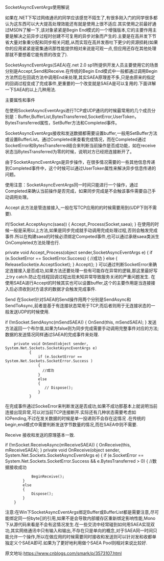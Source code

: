 SocketAsyncEventArgs使用解说

如果在.NET下写过网络通讯的同学应该感觉不陌生了,有很多刚入门的同学很多都认为这东西可以大大提高处理效能还有就是使用上很不适应.其实使用之前最好通过MSDN了解一下,该对象紧紧是Begin End模式的一个增强版本,它的主要作用主要是解决之前异步过程时创建不可复用的异步对象而产生的.主要是在高并发下节省大量对象重分配和同步相关问题,从而实现在高并发吞吐下更少的资源损耗(如果你的应用紧紧是密集通讯那性能提供相对来说是可观一点,但应用还存在其他处理那就不要想着它能有质的改变了).

SocketAsyncEventArgs(SAEA)在.net 2.0 sp1所提供开发人员主要使用它的场景分别是Accept,Send和Receive.在传统的Begin End模式中一般都通过调用Begin方法然后在回调方法中调用End来处理,其实SAEA原理差不多,只是由原来的指定的回调过程变成了完成事件,更重要的一个改变就是SAEA是可以复用的.下面详解一下SAEA的以上几种用法.

主要属性和事件

在使用SocketAsyncEventArgs进行TCP或UDP通讯的时候最常用的几个成员分别是：Buffer,BufferList,BytesTransferred,SocketError,UserToken，BytesTransferred属性，SetBuffer方法和Completed事件。

SocketAsyncEventArgs接收和发送数据都需要设置buffer,一般用SetBuffer方法或设置BufferList。通过Completed来查看完成情况，而在Completed通过SocketError和BytesTransferred结合来判断当前操作是否成功能，如在receive状态当BytesTransferred为零的时候，说明对方已经把连接断开了。

由于SocketAsyncEventArgs是异步操作，在很多情况需要的一些其他信息传递到Completed事件中，这个时候可以通过UserToken属性来解决异步信息传递的问题。

使用注意：SocketAsyncEventArgs同一时间只能进行一个操作，通过Completed来确认当前操作是否完成，如果同步完成是不会触该事件需要自己手动调用处理。

Accept
此方法是管连接接入,一般在写TCP应用的的时候需要用到(UDP下则不需要).

if(!Socket.AcceptAsync(saea))
{
    Accept_Process(Socket,saea);
}
在使用的时候一般是采用以上方法,如果是同步完成就手动调用完成处理过程,否则会触发完成事件.所以在构建saea的时候必须绑定Competed事件,也可以通过承继saea类派生OnCompleted方法处理也行.

private void Accept_Process(object sender,SocketAsyncEventArgs e)
{
       if (e.SocketError == SocketError.Success)
       {
            //成功
       }
       else
       {
            ReleaseSocket(e.AcceptSocket);
       }
       Accept();
}
可以通过判断SocketError来确定连接接入是否成功,如果方法还要处理一些有可能存在异常的逻辑,那这里最好写上try catch.防止在线程回调过程出现未知异常导致服务关闭的严重问题发生. 在使用SAEA进行Accept的时候其实也可以设置buffer,这个的主要作用是当连接接入后必须收到对方请求的数据才会触发完成事件.

Send
在Socket针对SAEA的Send操作用两个分别是SendAsync和SendToAsync,前者是基于有连接状态常用于TCP,而后者则用于无连接状态的一般发送UDP的时候使用.

if (!mSocket.SendAsync(mSendSAEA))
        {
            OnSend(this, mSendSAEA);
        }
发送方法返回一个布尔值,如果为false则为同步完成需要手动调用完整事件对应的方法;数据的发送情况同样通过SAEA的完成事件来处理.

        private void OnSend(object sender, System.Net.Sockets.SocketAsyncEventArgs e)
               {
                   if (e.SocketError == System.Net.Sockets.SocketError.Success )
                   {
                     //成功
                   }
                   else
                   {
                      // Dispose();
                   }
               }

在完成事件通过SockeError来判断发送是否成功,如果不成功那基本上就说明当前连接出现异常,可以对当前TCP连接断开.实际还有几种状态需要考虑如 IOPending,不过在发关数据的时候是单一投递则不会存在这情况 .在传统的begin,end模式中需要判断发送字节数量的情况,而在SAEA中则不需要.

Receive
接收和发送的原理基本一致.

if (!mSocket.ReceiveAsync(mReceiveSAEA))
{
      OnReceive(this, mReceiveSAEA);
}
        private void OnReceive(object sender, System.Net.Sockets.SocketAsyncEventArgs e)
        {
            if (e.SocketError == System.Net.Sockets.SocketError.Success && e.BytesTransferred > 0)
            {
                //数据接收成功


                BeginReceive();
            }
            else
            {
                Dispose();
            }
        }

注意:在Win下SocketAsyncEventArgs绑定Buffer或BufferList都是需要注意,尽可能绑定同一份byte[]的引用,如果不是会导致内部缓存区重新绑定影响性能,Mono下从源代码来看是不会有这情况发生.在一些交流中经常碰到如何用SAEA实现双功,其实网络通讯中只有输入和输出,不存在只是单向的概念,对于SAEA同一时间只能允许一个操作,所以在做应用的时候需要同时接收和发送则可以针对发和收都单独定义个SAEA即可.如果为了更好地利用做个SAEA Pool则相对来说比较好.

原文地址:https://www.cnblogs.com/smark/p/3573107.html
